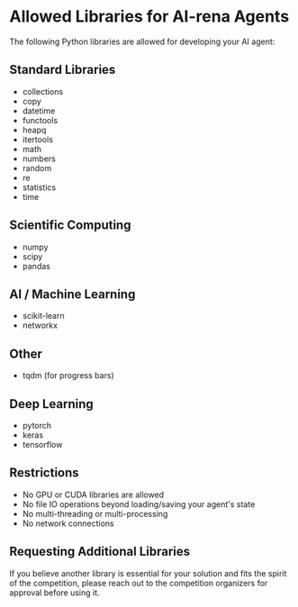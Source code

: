 # Allowed Libraries for AI-rena  Agents

The following Python libraries are allowed for developing your AI agent:

## Standard Libraries
- collections
- copy
- datetime
- functools
- heapq
- itertools
- math
- numbers
- random
- re
- statistics
- time

## Scientific Computing
- numpy
- scipy
- pandas 

## AI / Machine Learning
- scikit-learn 
- networkx 

## Other
- tqdm (for progress bars)
## Deep Learning
- pytorch
- keras
- tensorflow

## Restrictions
- No GPU or CUDA libraries are allowed
- No file IO operations beyond loading/saving your agent's state
- No multi-threading or multi-processing
- No network connections



## Requesting Additional Libraries
If you believe another library is essential for your solution and fits the spirit of the competition, please reach out to the competition organizers for approval before using it.